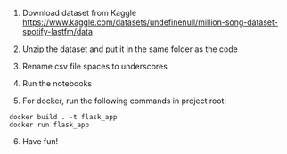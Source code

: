 1. Download dataset from Kaggle
https://www.kaggle.com/datasets/undefinenull/million-song-dataset-spotify-lastfm/data

2. Unzip the dataset and put it in the same folder as the code

3. Rename csv file spaces to underscores

4. Run the notebooks

5. For docker, run the following commands in project root:

```
docker build . -t flask_app
docker run flask_app
```
6. Have fun!